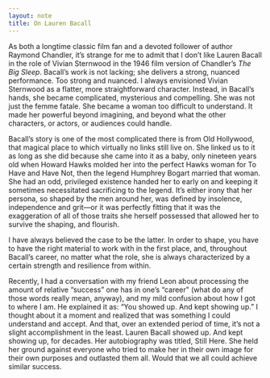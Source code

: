 ```yaml
---
layout: note
title: On Lauren Bacall
---
```


As both a longtime classic film fan and a devoted follower of author Raymond Chandler, it’s strange for me to admit that I don’t like Lauren Bacall in the role of Vivian Sternwood in the 1946 film version of Chandler’s _The Big Sleep_. Bacall’s work is not lacking; she delivers a strong, nuanced performance. Too strong and nuanced. I always envisioned Vivian Sternwood as a flatter, more straightforward character. Instead, in Bacall’s hands, she became complicated, mysterious and compelling. She was not just the femme fatale. She became a woman too difficult to understand. It made her powerful beyond imagining, and beyond what the other characters, or actors, or audiences could handle.
 
Bacall’s story is one of the most complicated there is from Old Hollywood, that magical place to which virtually no links still live on. She linked us to it as long as she did because she came into it as a baby, only nineteen years old when Howard Hawks molded her into the perfect Hawks woman for To Have and Have Not, then the legend Humphrey Bogart married that woman. She had an odd, privileged existence handed her to early on and keeping it sometimes necessitated sacrificing to the legend. It’s either irony that her persona, so shaped by the men around her, was defined by insolence, independence and grit—or it was perfectly fitting that it was the exaggeration of all of those traits she herself possessed that allowed her to survive the shaping, and flourish.
 
I have always believed the case to be the latter. In order to shape, you have to have the right material to work with in the first place, and, throughout Bacall’s career, no matter what the role, she is always characterized by a certain strength and resilience from within.
 
Recently, I had a conversation with my friend Leon about processing the amount of relative “success” one has in one’s “career" (what do any of those words really mean, anyway), and my mild confusion about how I got to where I am. He explained it as: “You showed up. And kept showing up.” I thought about it a moment and realized that was something I could understand and accept. And that, over an extended period of time, it’s not a slight accomplishment in the least. Lauren Bacall showed up. And kept showing up, for decades. Her autobiography was titled, Still Here. She held her ground against everyone who tried to make her in their own image for their own purposes and outlasted them all. Would that we all could achieve similar success.
